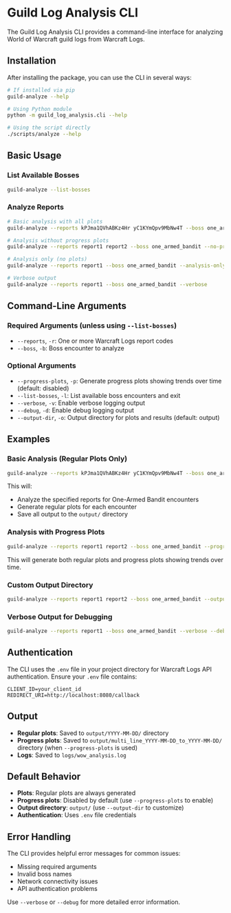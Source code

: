 # Guild Log Analysis CLI

The Guild Log Analysis CLI provides a command-line interface for analyzing World of Warcraft guild logs from Warcraft Logs.

## Installation

After installing the package, you can use the CLI in several ways:

```bash
# If installed via pip
guild-analyze --help

# Using Python module
python -m guild_log_analysis.cli --help

# Using the script directly
./scripts/analyze --help
```

## Basic Usage

### List Available Bosses

```bash
guild-analyze --list-bosses
```

### Analyze Reports

```bash
# Basic analysis with all plots
guild-analyze --reports kPJma1QVhABKz4Hr yC1KYmQpv9MbNw4T --boss one_armed_bandit

# Analysis without progress plots
guild-analyze --reports report1 report2 --boss one_armed_bandit --no-progress-plots

# Analysis only (no plots)
guild-analyze --reports report1 --boss one_armed_bandit --analysis-only

# Verbose output
guild-analyze --reports report1 --boss one_armed_bandit --verbose
```

## Command-Line Arguments

### Required Arguments (unless using `--list-bosses`)

- `--reports`, `-r`: One or more Warcraft Logs report codes
- `--boss`, `-b`: Boss encounter to analyze

### Optional Arguments

- `--progress-plots`, `-p`: Generate progress plots showing trends over time (default: disabled)
- `--list-bosses`, `-l`: List available boss encounters and exit
- `--verbose`, `-v`: Enable verbose logging output
- `--debug`, `-d`: Enable debug logging output
- `--output-dir`, `-o`: Output directory for plots and results (default: output)

## Examples

### Basic Analysis (Regular Plots Only)

```bash
guild-analyze --reports kPJma1QVhABKz4Hr yC1KYmQpv9MbNw4T --boss one_armed_bandit
```

This will:
- Analyze the specified reports for One-Armed Bandit encounters
- Generate regular plots for each encounter
- Save all output to the `output/` directory

### Analysis with Progress Plots

```bash
guild-analyze --reports report1 report2 --boss one_armed_bandit --progress-plots
```

This will generate both regular plots and progress plots showing trends over time.

### Custom Output Directory

```bash
guild-analyze --reports report1 report2 --boss one_armed_bandit --output-dir /path/to/custom/output
```

### Verbose Output for Debugging

```bash
guild-analyze --reports report1 --boss one_armed_bandit --verbose --debug
```

## Authentication

The CLI uses the `.env` file in your project directory for Warcraft Logs API authentication. Ensure your `.env` file contains:

```
CLIENT_ID=your_client_id
REDIRECT_URI=http://localhost:8080/callback
```

## Output

- **Regular plots**: Saved to `output/YYYY-MM-DD/` directory
- **Progress plots**: Saved to `output/multi_line_YYYY-MM-DD_to_YYYY-MM-DD/` directory (when `--progress-plots` is used)
- **Logs**: Saved to `logs/wow_analysis.log`

## Default Behavior

- **Plots**: Regular plots are always generated
- **Progress plots**: Disabled by default (use `--progress-plots` to enable)
- **Output directory**: `output/` (use `--output-dir` to customize)
- **Authentication**: Uses `.env` file credentials

## Error Handling

The CLI provides helpful error messages for common issues:

- Missing required arguments
- Invalid boss names
- Network connectivity issues
- API authentication problems

Use `--verbose` or `--debug` for more detailed error information.
